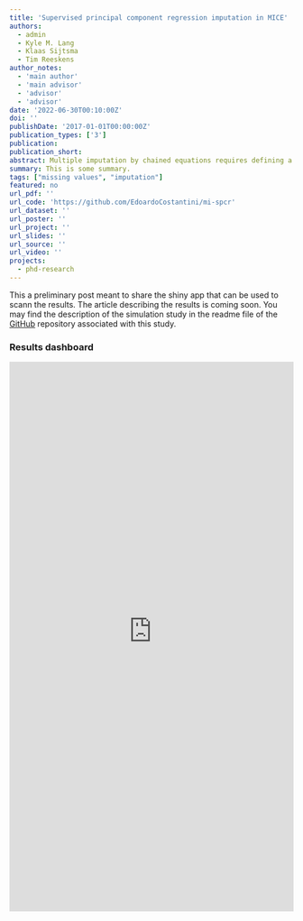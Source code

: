```yaml
---
title: 'Supervised principal component regression imputation in MICE'
authors:
  - admin
  - Kyle M. Lang
  - Klaas Sijtsma
  - Tim Reeskens
author_notes:
  - 'main author'
  - 'main advisor'
  - 'advisor'
  - 'advisor'
date: '2022-06-30T00:10:00Z'
doi: ''
publishDate: '2017-01-01T00:00:00Z'
publication_types: ['3']
publication: 
publication_short: 
abstract: Multiple imputation by chained equations requires defining a univariate imputation model for every variable under imputation. This can be a daunting task, especially with large social surveys with many variables. In this work, we compare different ways of using principal component regressions (PCR) to bypass this decision. In particular, we explore whether different supervision approaches to PCR can improve the imputation performance.
summary: This is some summary.
tags: ["missing values", "imputation"]
featured: no
url_pdf: ''
url_code: 'https://github.com/EdoardoCostantini/mi-spcr'
url_dataset: ''
url_poster: ''
url_project: ''
url_slides: ''
url_source: ''
url_video: ''
projects:
  - phd-research
---
```


This a preliminary post meant to share the shiny app that can be used to scann the results.
The article describing the results is coming soon.
You may find the description of the simulation study in the readme file of the [GitHub](https://github.com/EdoardoCostantini/mi-spcr) repository associated with this study.

### Results dashboard

<iframe height="975" width="100%" frameborder="no" src="https://edoardocostantini.shinyapps.io/mi-pcr-plot/?_ga=2.193807589.95894774.1658930327-1213691852.1658930327"> </iframe>
